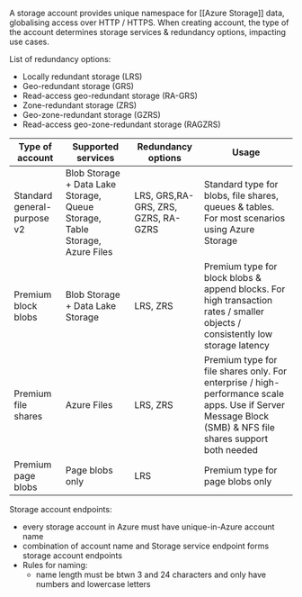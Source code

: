 A storage account provides unique namespace for [[Azure Storage]] data, globalising access over HTTP / HTTPS. When creating account, the type of the account determines storage services & redundancy options, impacting use cases.

List of redundancy options:
- Locally redundant storage (LRS)
- Geo-redundant storage (GRS)
- Read-access geo-redundant storage (RA-GRS)
- Zone-redundant storage (ZRS)
- Geo-zone-redundant storage (GZRS)
- Read-access geo-zone-redundant storage (RAGZRS)

| Type of account             | Supported services                                                          | Redundancy options                  | Usage                                                                                                                                                    |
| --------------------------- | --------------------------------------------------------------------------- | ----------------------------------- | -------------------------------------------------------------------------------------------------------------------------------------------------------- |
| Standard general-purpose v2 | Blob Storage + Data Lake Storage, Queue Storage, Table Storage, Azure Files | LRS, GRS,RA-GRS, ZRS, GZRS, RA-GZRS | Standard type for blobs, file shares, queues & tables. For most scenarios using Azure Storage                                                            |
| Premium block blobs         | Blob Storage + Data Lake Storage                                            | LRS, ZRS                            | Premium type for block blobs & append blocks. For high transaction rates / smaller objects / consistently low storage latency                            |
| Premium file shares         | Azure Files                                                                 | LRS, ZRS                            | Premium type for file shares only. For enterprise / high-performance scale apps. Use if Server Message Block (SMB) & NFS file shares support both needed |
| Premium page blobs          | Page blobs only                                                             | LRS                                 | Premium type for page blobs only                                                                                                                         |

Storage account endpoints:
- every storage account in Azure must have unique-in-Azure account name
- combination of account name and Storage service endpoint forms storage account endpoints
- Rules for naming:
	- name length must be btwn 3 and 24 characters and only have numbers and lowercase letters
	  

